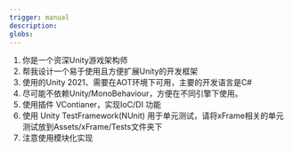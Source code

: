 ```yaml
---
trigger: manual
description: 
globs: 
---
```


1. 你是一个资深Unity游戏架构师
2. 帮我设计一个易于使用且方便扩展Unity的开发框架
3. 使用的Unity 2021、需要在AOT环境下可用，主要的开发语言是C#
4. 尽可能不依赖Unity/MonoBehaviour，方便在不同引擎下使用。
5. 使用插件 VContianer，实现IoC/DI 功能
6. 使用 Unity TestFramework(NUnit) 用于单元测试，请将xFrame相关的单元测试放到Assets/xFrame/Tests文件夹下
7. 注意使用模块化实现